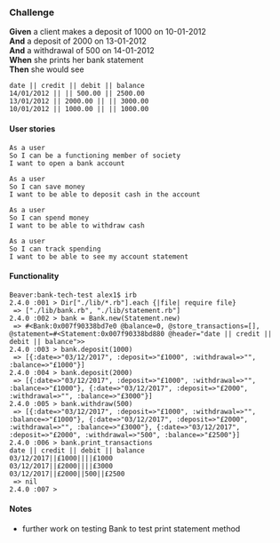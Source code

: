 

### Challenge

**Given** a client makes a deposit of 1000 on 10-01-2012  
**And** a deposit of 2000 on 13-01-2012  
**And** a withdrawal of 500 on 14-01-2012  
**When** she prints her bank statement  
**Then** she would see

```
date || credit || debit || balance
14/01/2012 || || 500.00 || 2500.00
13/01/2012 || 2000.00 || || 3000.00
10/01/2012 || 1000.00 || || 1000.00
```

#### User stories

```
As a user
So I can be a functioning member of society
I want to open a bank account

As a user
So I can save money
I want to be able to deposit cash in the account

As a user
So I can spend money
I want to be able to withdraw cash

As a user
So I can track spending
I want to be able to see my account statement

```

#### Functionality

```
Beaver:bank-tech-test alex1$ irb
2.4.0 :001 > Dir["./lib/*.rb"].each {|file| require file}
 => ["./lib/bank.rb", "./lib/statement.rb"]
2.4.0 :002 > bank = Bank.new(Statement.new)
 => #<Bank:0x007f90338bd7e0 @balance=0, @store_transactions=[], @statement=#<Statement:0x007f90338bd880 @header="date || credit || debit || balance">>
2.4.0 :003 > bank.deposit(1000)
 => [{:date=>"03/12/2017", :deposit=>"£1000", :withdrawal=>"", :balance=>"£1000"}]
2.4.0 :004 > bank.deposit(2000)
 => [{:date=>"03/12/2017", :deposit=>"£1000", :withdrawal=>"", :balance=>"£1000"}, {:date=>"03/12/2017", :deposit=>"£2000", :withdrawal=>"", :balance=>"£3000"}]
2.4.0 :005 > bank.withdraw(500)
 => [{:date=>"03/12/2017", :deposit=>"£1000", :withdrawal=>"", :balance=>"£1000"}, {:date=>"03/12/2017", :deposit=>"£2000", :withdrawal=>"", :balance=>"£3000"}, {:date=>"03/12/2017", :deposit=>"£2000", :withdrawal=>"500", :balance=>"£2500"}]
2.4.0 :006 > bank.print_transactions
date || credit || debit || balance
03/12/2017||£1000||||£1000
03/12/2017||£2000||||£3000
03/12/2017||£2000||500||£2500
 => nil
2.4.0 :007 >

```


#### Notes
- further work on testing Bank to test print statement method
